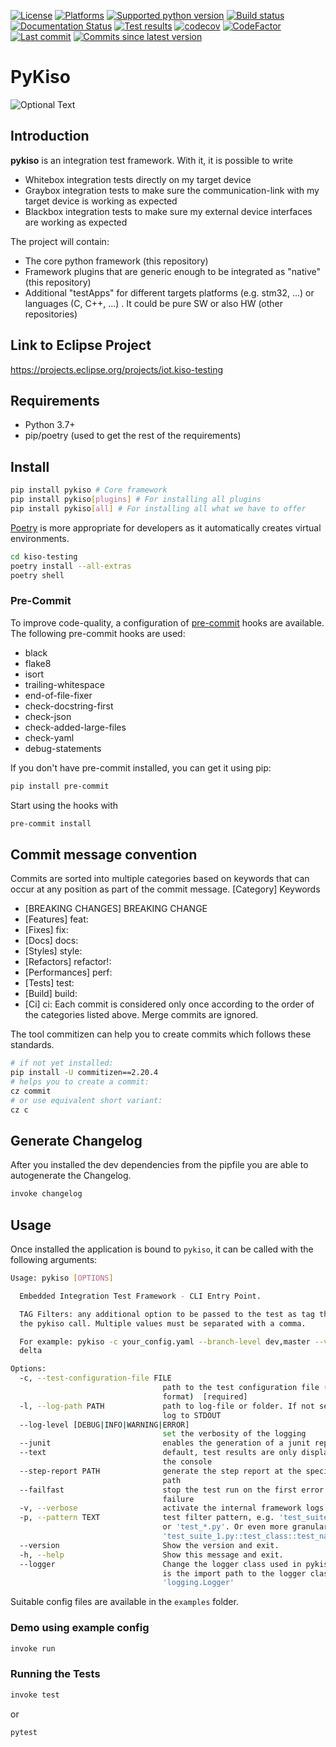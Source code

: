 [![License](https://img.shields.io/badge/Licence-Eclipse%20Public%20License%202.0-lightgrey)](https://opensource.org/licenses/EPL-2.0)
[![Platforms](https://img.shields.io/badge/Platforms-win64%20linux64%20osx64-lightgrey)]()
[![Supported python version](https://img.shields.io/pypi/pyversions/pykiso)]()
[![Build status](https://img.shields.io/jenkins/build?jobUrl=https%3A%2F%2Fci.eclipse.org%2Fkiso-testing%2Fjob%2Fkiso-testing%2Fjob%2Fmaster%2F)](https://ci.eclipse.org/kiso-testing/job/kiso-testing/job/master/)
[![Documentation Status](https://readthedocs.org/projects/kiso-testing/badge/?version=latest)](https://kiso-testing.readthedocs.io/en/latest/?badge=latest)
[![Test results](https://img.shields.io/jenkins/tests?compact_message&failed_label=failed&jobUrl=https%3A%2F%2Fci.eclipse.org%2Fkiso-testing%2Fjob%2Fkiso-testing%2Fjob%2Fmaster%2F&passed_label=passed&skipped_label=skipped)](https://ci.eclipse.org/kiso-testing/job/kiso-testing/job/master/)
[![codecov](https://codecov.io/gh/eclipse/kiso-testing/branch/master/graph/badge.svg?token=IBKQ700ABS)](https://codecov.io/gh/eclipse/kiso-testing)
[![CodeFactor](https://www.codefactor.io/repository/github/eclipse/kiso-testing/badge)](https://www.codefactor.io/repository/github/eclipse/kiso-testing)
[![Last commit](https://img.shields.io/github/last-commit/eclipse/kiso-testing)]()
[![Commits since latest version](https://img.shields.io/github/commits-since/eclipse/kiso-testing/latest/master)]()

# PyKiso

![Optional Text](./docs/images/pykiso_logo.png)

## Introduction ##

**pykiso** is an integration test framework. With it, it is possible to write
* Whitebox integration tests directly on my target device
* Graybox integration tests to make sure the communication-link with my target device is working as expected
* Blackbox integration tests to make sure my external device interfaces are working as expected

The project will contain:
* The core python framework (this repository)
* Framework plugins that are generic enough to be integrated as "native" (this repository)
* Additional "testApps" for different targets platforms (e.g. stm32, ...) or languages (C, C++, ...) . It could be pure SW or also HW (other repositories)

## Link to Eclipse Project
https://projects.eclipse.org/projects/iot.kiso-testing

## Requirements ##

* Python 3.7+
* pip/poetry (used to get the rest of the requirements)

## Install ##

```bash
pip install pykiso # Core framework
pip install pykiso[plugins] # For installing all plugins
pip install pykiso[all] # For installing all what we have to offer
```

[Poetry](https://python-poetry.org/) is more appropriate for developers as it automatically creates virtual environments.

```bash
cd kiso-testing
poetry install --all-extras
poetry shell
```

### Pre-Commit

To improve code-quality, a configuration of [pre-commit](https://pre-commit.com/) hooks are available.
The following pre-commit hooks are used:

- black
- flake8
- isort
- trailing-whitespace
- end-of-file-fixer
- check-docstring-first
- check-json
- check-added-large-files
- check-yaml
- debug-statements

If you don't have pre-commit installed, you can get it using pip:

```bash
pip install pre-commit
```

Start using the hooks with

```bash
pre-commit install
```

## Commit message convention

Commits are sorted into multiple categories based on keywords that can occur at any position as part of the commit message.
[Category] Keywords
* [BREAKING CHANGES] BREAKING CHANGE
* [Features] feat:
* [Fixes] fix:
* [Docs] docs:
* [Styles] style:
* [Refactors] refactor!:
* [Performances] perf:
* [Tests] test:
* [Build] build:
* [Ci] ci:
Each commit is considered only once according to the order of the categories listed above. Merge commits are ignored.

The tool commitizen can help you to create commits which follows these standards.
```bash
# if not yet installed:
pip install -U commitizen==2.20.4
# helps you to create a commit:
cz commit
# or use equivalent short variant:
cz c
```

## Generate Changelog

After you installed the dev dependencies from the pipfile you are able to
autogenerate the Changelog.

```bash
invoke changelog
```

## Usage ##

Once installed the application is bound to `pykiso`, it can be called with the following arguments:

```bash
Usage: pykiso [OPTIONS]

  Embedded Integration Test Framework - CLI Entry Point.

  TAG Filters: any additional option to be passed to the test as tag through
  the pykiso call. Multiple values must be separated with a comma.

  For example: pykiso -c your_config.yaml --branch-level dev,master --variant
  delta

Options:
  -c, --test-configuration-file FILE
                                  path to the test configuration file (in YAML
                                  format)  [required]
  -l, --log-path PATH             path to log-file or folder. If not set will
                                  log to STDOUT
  --log-level [DEBUG|INFO|WARNING|ERROR]
                                  set the verbosity of the logging
  --junit                         enables the generation of a junit report
  --text                          default, test results are only displayed in
                                  the console
  --step-report PATH              generate the step report at the specified
                                  path
  --failfast                      stop the test run on the first error or
                                  failure
  -v, --verbose                   activate the internal framework logs
  -p, --pattern TEXT              test filter pattern, e.g. 'test_suite_1.py'
                                  or 'test_*.py'. Or even more granularly
                                  'test_suite_1.py::test_class::test_name'
  --version                       Show the version and exit.
  -h, --help                      Show this message and exit.
  --logger                        Change the logger class used in pykiso, value
                                  is the import path to the logger class, example
                                  'logging.Logger'
```

Suitable config files are available in the `examples` folder.

### Demo using example config ##

```bash
invoke run
```

### Running the Tests ##

```bash
invoke test
```

or

```bash
pytest
```

